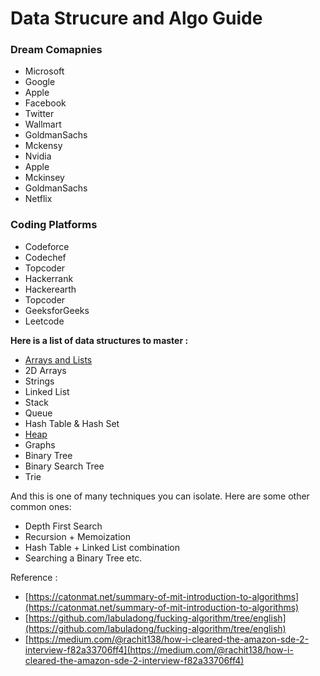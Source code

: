 # Data Strucure and Algo Guide

### Dream Comapnies 

* Microsoft 
* Google 
* Apple
* Facebook
* Twitter 
* Wallmart
* GoldmanSachs
* Mckensy
* Nvidia
* Apple
* Mckinsey
* GoldmanSachs
* Netflix





### Coding Platforms

* Codeforce
* Codechef
* Topcoder
* Hackerrank
* Hackerearth
* Topcoder
* GeeksforGeeks 
* Leetcode

**Here is a list of data structures to master :**

* [Arrays and Lists](arrays.md)
* 2D Arrays
* Strings
* Linked List
* Stack
* Queue
* Hash Table & Hash Set
* [Heap](heap.md)
* Graphs
* Binary Tree
* Binary Search Tree
* Trie

And this is one of many techniques you can isolate. Here are some other common ones:

* Depth First Search
* Recursion + Memoization
* Hash Table + Linked List combination
* Searching a Binary Tree etc.

Reference :

* [https://catonmat.net/summary-of-mit-introduction-to-algorithms](https://catonmat.net/summary-of-mit-introduction-to-algorithms)
* [https://github.com/labuladong/fucking-algorithm/tree/english](https://github.com/labuladong/fucking-algorithm/tree/english)
* [https://medium.com/@rachit138/how-i-cleared-the-amazon-sde-2-interview-f82a33706ff4](https://medium.com/@rachit138/how-i-cleared-the-amazon-sde-2-interview-f82a33706ff4)





